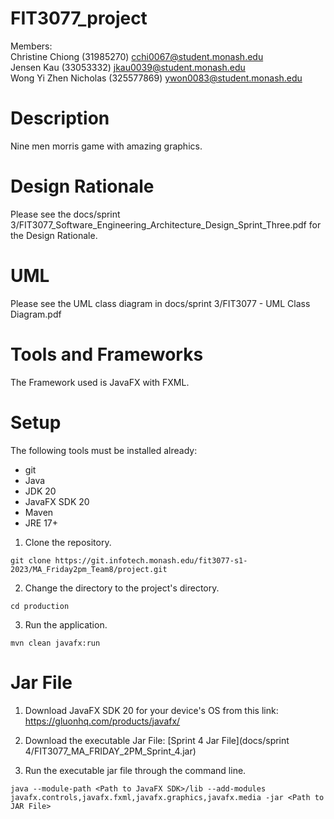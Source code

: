 # FIT3077_project

Members:  
Christine Chiong (31985270) cchi0067@student.monash.edu  
Jensen Kau (33053332) jkau0039@student.monash.edu  
Wong Yi Zhen Nicholas (325577869) ywon0083@student.monash.edu  

# Description
Nine men morris game with amazing graphics.

# Design Rationale
Please see the docs/sprint 3/FIT3077_Software_Engineering_Architecture_Design_Sprint_Three.pdf  for the Design Rationale.

# UML
Please see the UML class diagram in docs/sprint 3/FIT3077 - UML Class Diagram.pdf 

# Tools and Frameworks
The Framework used is JavaFX with FXML.

# Setup
The following tools must be installed already:
- git
- Java
- JDK 20
- JavaFX SDK 20
- Maven
- JRE 17+

1. Clone the repository.
```
git clone https://git.infotech.monash.edu/fit3077-s1-2023/MA_Friday2pm_Team8/project.git
```

2. Change the directory to the project's directory.
```
cd production
```

3. Run the application.
```
mvn clean javafx:run
```

# Jar File
1. Download JavaFX SDK 20 for your device's OS from this link: https://gluonhq.com/products/javafx/

2. Download the executable Jar File:
[Sprint 4 Jar File](docs/sprint 4/FIT3077_MA_FRIDAY_2PM_Sprint_4.jar)

3. Run the executable jar file through the command line.
```
java --module-path <Path to JavaFX SDK>/lib --add-modules javafx.controls,javafx.fxml,javafx.graphics,javafx.media -jar <Path to JAR File>
```
